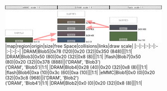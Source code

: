 ![memory map diagram](test_generate_doc_example_three_maps_redux.png)
|map|region|origin|size|free Space|collisions|links|draw scale|
|:-|:-|:-|:-|:-|:-|:-|:-|
|DRAM|<span style='color:(51, 34, 18)'>Blob5</span>|0x78 (120)|0x20 (32)|0x350 (848)|||1:1|
|DRAM|<span style='color:(66, 68, 67)'>Blob3</span>|0x50 (80)|0x20 (32)|0x8 (8)|||1:1|
|flash|<span style='color:(18, 22, 33)'>Blob7</span>|0x50 (80)|0x20 (32)|0x378 (888)||('DRAM', 'Blob3')<BR>('DRAM', 'Blob5')|1:1|
|DRAM|<span style='color:(49, 29, 38)'>Blob4</span>|0x28 (40)|0x20 (32)|0x8 (8)|||1:1|
|flash|<span style='color:(31, 66, 9)'>Blob6</span>|0xa (10)|0x3c (60)|0xa (10)|||1:1|
|eMMC|<span style='color:(27, 44, 8)'>Blob1</span>|0x0 (0)|0x20 (32)|0x3c8 (968)||('DRAM', 'Blob2')<BR>('DRAM', 'Blob4')|1:1|
|DRAM|<span style='color:(4, 32, 65)'>Blob2</span>|0x0 (0)|0x20 (32)|0x8 (8)|||1:1|
